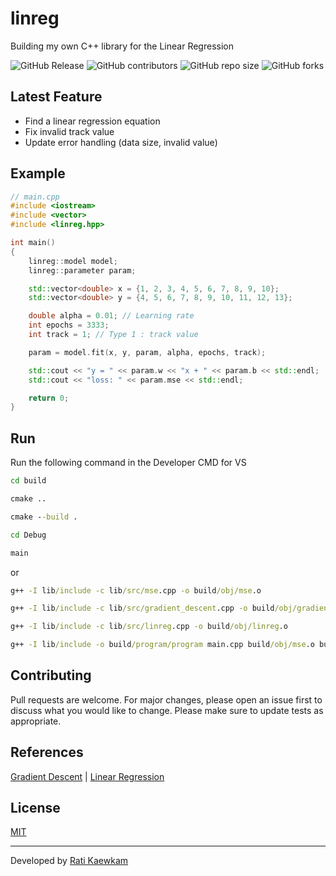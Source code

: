 # linreg
Building my own C++ library for the Linear Regression

![GitHub Release](https://img.shields.io/github/v/release/ratikaewkam/linreg)
![GitHub contributors](https://img.shields.io/github/contributors/ratikaewkam/linreg)
![GitHub repo size](https://img.shields.io/github/repo-size/ratikaewkam/linreg)
![GitHub forks](https://img.shields.io/github/forks/ratikaewkam/linreg)


## Latest Feature
- Find a linear regression equation
- Fix invalid track value
- Update error handling (data size, invalid value)

## Example
```c++
// main.cpp
#include <iostream>
#include <vector>
#include <linreg.hpp>

int main()
{
    linreg::model model;
    linreg::parameter param;

    std::vector<double> x = {1, 2, 3, 4, 5, 6, 7, 8, 9, 10};
    std::vector<double> y = {4, 5, 6, 7, 8, 9, 10, 11, 12, 13};

    double alpha = 0.01; // Learning rate
    int epochs = 3333;
    int track = 1; // Type 1 : track value

    param = model.fit(x, y, param, alpha, epochs, track);

    std::cout << "y = " << param.w << "x + " << param.b << std::endl;
    std::cout << "loss: " << param.mse << std::endl;

    return 0;
}
```

## Run
Run the following command in the Developer CMD for VS
```cmd
cd build
```
```cmd
cmake ..
```
```cmd
cmake --build .
```
```cmd
cd Debug
```
```cmd
main
```
or
```cmd
g++ -I lib/include -c lib/src/mse.cpp -o build/obj/mse.o

g++ -I lib/include -c lib/src/gradient_descent.cpp -o build/obj/gradient_descent.o

g++ -I lib/include -c lib/src/linreg.cpp -o build/obj/linreg.o

g++ -I lib/include -o build/program/program main.cpp build/obj/mse.o build/obj/gradient_descent.o build/obj/linreg.o
```

## Contributing
Pull requests are welcome. For major changes, please open an issue first to discuss what you would like to change. Please make sure to update tests as appropriate.

## References
[Gradient Descent](https://github.com/ratikaewkam/GradientDescent) | 
[Linear Regression](https://github.com/ratikaewkam/LinearRegression)

## License
[MIT](https://choosealicense.com/licenses/mit/)

---
Developed by [Rati Kaewkam](https://github.com/ratikaewkam)